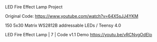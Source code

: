 LED Fire Effect Lamp Project

Original Code: https://www.youtube.com/watch?v=64X5sJJ4YKM

150 5x30 Matrix WS2812B addressable LEDs / Teensy 4.0

LED Fire Effect Lamp | 7 | Code v1.1 Demo https://youtu.be/vRCNvgOdEIo
